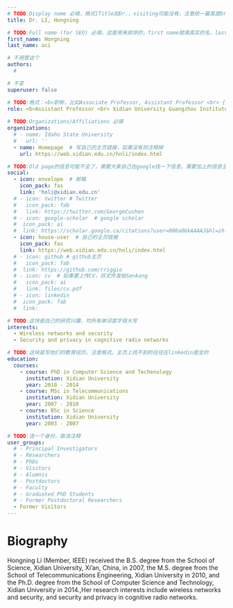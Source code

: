 ```yaml
---
# TODO:Display name 必填，格式[Title如Dr.，visiting可能没有，注意统一最高是Dr. 而不是Prof.] [全大写的Last name][, ][首字母大写的Last name]
title: Dr. LI, Hongning

# TODO:Full name (for SEO) 必填，这是用来排序的，first name就填真实的名，last_name一定按照excel填写
first_name: Hongning   
last_name: aci

# 不用管这个
authors:
  # 

# 不变
superuser: false

# TODO:格式：<b>职称，比如Associate Professor, Assistant Professor <br> {工作单位}, {工作国家:China、USA等}</b>
role: <b>Assistant Professor <br> Xidian University Guangzhou Institute of Technology, <br> Guangzhou, China </b>
 
# TODO:Organizations/Affiliations 必填
organizations:
  # - name: Idaho State University 
  #   url: ''
  - name: Homepage  # 写自己的主页链接，如果没有则注释掉
    url: https://web.xidian.edu.cn/hnli/index.html

# TODO:Old page的信息可能不全了，需要大家自己在google找一下信息。需要加上的信息主要包含email、google scholar、个人主页、linkedin
social:
  - icon: envelope  # 邮箱
    icon_pack: fas
    link: 'hnli@xidian.edu.cn'
  # - icon: twitter # Twitter
  #   icon_pack: fab  
  #   link: https://twitter.com/GeorgeCushen
  # - icon: google-scholar  # google scholar
  #  icon_pack: ai
  #  link: https://scholar.google.ca/citations?user=008aOGkAAAAJ&hl=zh-CN&oi=sra
  - icon: house-user  # 自己的主页链接
    icon_pack: fas
    link: https://web.xidian.edu.cn/hnli/index.html
  # - icon: github # github主页
  #   icon_pack: fab   
  #  link: https://github.com/rriggio
  # - icon: cv  # 如果要上传CV，将文件发给Senkang
  #   icon_pack: ai
  #   link: files/cv.pdf
  # - icon: linkedin 
  #  icon_pack: fab
  #  link: 

# TODO:这块是自己的研究兴趣，均所有单词首字母大写
interests:
  - Wireless networks and security
  - Security and privacy in cognitive radio networks

# TODO:这块是写他们的教育经历，注意格式。主页上找不到的往往在linkedin是全的
education:
  courses:
    - course: PhD in Computer Science and Techenology
      institution: Xidian University
      year: 2010 - 2014
    - course: MSc in Telecommunications
      institution: Xidian University
      year: 2007 - 2010
    - course: BSc in Science
      institution: Xidian University
      year: 2003 - 2007

# TODO:选一个身份，取消注释
user_groups:
  # - Principal Investigators
  # - Researchers
  # - PhDs
  # - Visitors
  # - Alumnis
  # - Postdoctors
  # - Faculty
  # - Graduated PhD Students
  # - Former Postdoctoral Researchers
  - Former Visitors
---
```

<!-- TODO:写自己的Biography -->
# Biography
<!-- 这部分不要写他们的PhD招生信息，直接复制他们主页的个人简介。实在没有，在excel备注一下{个人资料缺失}再提交给我 -->
<!-- <p style="text-align:justify">  -->
Hongning Li (Member, IEEE) received the B.S. degree from the School of Science, Xidian University, Xi’an, China, in 2007, the M.S. degree from the School of Telecommunications Engineering, Xidian University in 2010, and the Ph.D. degree from the School of Computer Science and Technology, Xidian University in 2014.,Her research interests include wireless networks and security, and security and privacy in cognitive radio networks.